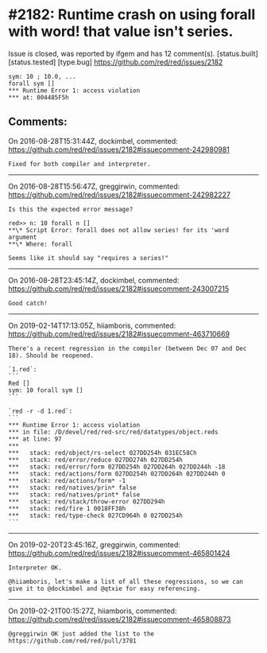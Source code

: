 
#2182: Runtime crash on using forall with word! that value isn't series.
================================================================================
Issue is closed, was reported by ifgem and has 12 comment(s).
[status.built] [status.tested] [type.bug]
<https://github.com/red/red/issues/2182>

```
sym: 10 ; 10.0, ...
forall sym []
*** Runtime Error 1: access violation
*** at: 004485F5h
```



Comments:
--------------------------------------------------------------------------------

On 2016-08-28T15:31:44Z, dockimbel, commented:
<https://github.com/red/red/issues/2182#issuecomment-242980981>

    Fixed for both compiler and interpreter.

--------------------------------------------------------------------------------

On 2016-08-28T15:56:47Z, greggirwin, commented:
<https://github.com/red/red/issues/2182#issuecomment-242982227>

    Is this the expected error message?
    
    red>> n: 10 forall n []
    **\* Script Error: forall does not allow series! for its 'word argument
    **\* Where: forall
    
    Seems like it should say "requires a series!"

--------------------------------------------------------------------------------

On 2016-08-28T23:45:14Z, dockimbel, commented:
<https://github.com/red/red/issues/2182#issuecomment-243007215>

    Good catch!

--------------------------------------------------------------------------------

On 2019-02-14T17:13:05Z, hiiamboris, commented:
<https://github.com/red/red/issues/2182#issuecomment-463710669>

    There's a recent regression in the compiler (between Dec 07 and Dec 18). Should be reopened.
    
    `1.red`:
    ```
    Red []
    sym: 10 forall sym []
    ```
    
    `red -r -d 1.red`:
    ```
    *** Runtime Error 1: access violation                        
    *** in file: /D/devel/red/red-src/red/datatypes/object.reds  
    *** at line: 97                                              
    ***                                                          
    ***   stack: red/object/rs-select 027DD254h 031EC58Ch        
    ***   stack: red/error/reduce 027DD274h 027DD254h            
    ***   stack: red/error/form 027DD254h 027DD264h 027DD244h -18
    ***   stack: red/actions/form 027DD254h 027DD264h 027DD244h 0
    ***   stack: red/actions/form* -1                            
    ***   stack: red/natives/prin* false                         
    ***   stack: red/natives/print* false                        
    ***   stack: red/stack/throw-error 027DD294h                 
    ***   stack: red/fire 1 0018FF38h                            
    ***   stack: red/type-check 027CD964h 0 027DD254h            
    ```

--------------------------------------------------------------------------------

On 2019-02-20T23:45:16Z, greggirwin, commented:
<https://github.com/red/red/issues/2182#issuecomment-465801424>

    Interpreter OK.
    
    @hiiamboris, let's make a list of all these regressions, so we can give it to @dockimbel and @qtxie for easy referencing.

--------------------------------------------------------------------------------

On 2019-02-21T00:15:27Z, hiiamboris, commented:
<https://github.com/red/red/issues/2182#issuecomment-465808873>

    @greggirwin OK just added the list to the https://github.com/red/red/pull/3781

